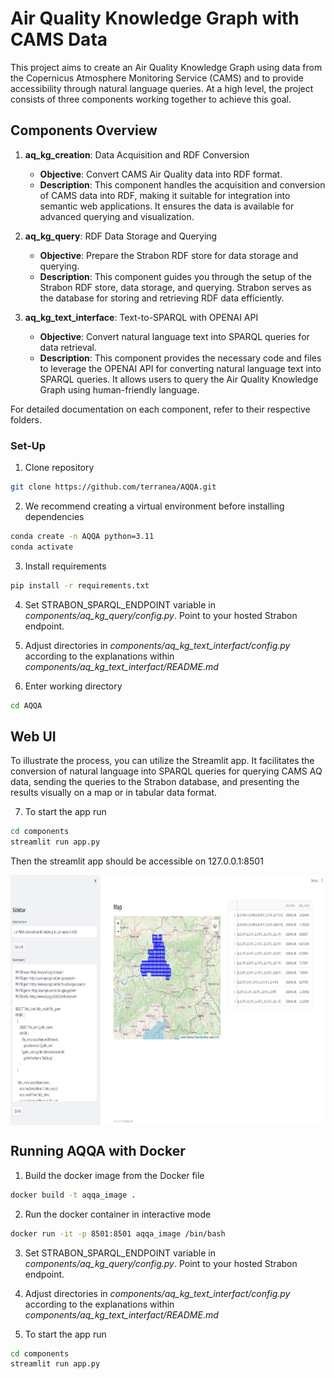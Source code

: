 # Air Quality Knowledge Graph with CAMS Data

This project aims to create an Air Quality Knowledge Graph using data from the Copernicus Atmosphere Monitoring Service (CAMS) and to provide accessibility through natural language queries. At a high level, the project consists of three components working together to achieve this goal.

## Components Overview

1. **aq_kg_creation**: Data Acquisition and RDF Conversion
   - **Objective**: Convert CAMS Air Quality data into RDF format.
   - **Description**: This component handles the acquisition and conversion of CAMS data into RDF, making it suitable for integration into semantic web applications. It ensures the data is available for advanced querying and visualization.
   
2. **aq_kg_query**: RDF Data Storage and Querying
   - **Objective**: Prepare the Strabon RDF store for data storage and querying.
   - **Description**: This component guides you through the setup of the Strabon RDF store, data storage, and querying. Strabon serves as the database for storing and retrieving RDF data efficiently.
   
3. **aq_kg_text_interface**: Text-to-SPARQL with OPENAI API
   - **Objective**: Convert natural language text into SPARQL queries for data retrieval.
   - **Description**: This component provides the necessary code and files to leverage the OPENAI API for converting natural language text into SPARQL queries. It allows users to query the Air Quality Knowledge Graph using human-friendly language.

For detailed documentation on each component, refer to their respective folders.

### Set-Up

1) Clone repository
```bash
git clone https://github.com/terranea/AQQA.git
```

2) We recommend creating a virtual environment before installing dependencies
```bash
conda create -n AQQA python=3.11
conda activate
```

3) Install requirements
```bash
pip install -r requirements.txt
```

4) Set STRABON_SPARQL_ENDPOINT variable in *components/aq_kg_query/config.py*. Point to your hosted Strabon endpoint.
5) Adjust directories in *components/aq_kg_text_interfact/config.py* according to the explanations within *components/aq_kg_text_interfact/README.md*

6) Enter working directory 
```bash
cd AQQA
```


## Web UI

To illustrate the process, you can utilize the Streamlit app. It facilitates the conversion of natural language into SPARQL queries for querying CAMS AQ data, sending the queries to the Strabon database, and presenting the results visually on a map or in tabular data format.

7) To start the app run
```bash
cd components
streamlit run app.py
```

Then the streamlit app should be accessible on 127.0.0.1:8501 

<img src="streamlit_app.png"
     alt="Web UI AQQA"
     style="display: block; margin: 0 auto;"
     width="800" height="400" />



## Running AQQA with Docker

1) Build the docker image from the Docker file
```bash
docker build -t aqqa_image .
```

2) Run the docker container in interactive mode
```bash
docker run -it -p 8501:8501 aqqa_image /bin/bash
```

3) Set STRABON_SPARQL_ENDPOINT variable in *components/aq_kg_query/config.py*. Point to your hosted Strabon endpoint.
4) Adjust directories in *components/aq_kg_text_interfact/config.py* according to the explanations within *components/aq_kg_text_interfact/README.md*

5) To start the app run
```bash
cd components
streamlit run app.py
```